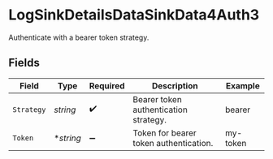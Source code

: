 # LogSinkDetailsDataSinkData4Auth3

Authenticate with a bearer token strategy.


## Fields

| Field                                  | Type                                   | Required                               | Description                            | Example                                |
| -------------------------------------- | -------------------------------------- | -------------------------------------- | -------------------------------------- | -------------------------------------- |
| `Strategy`                             | *string*                               | :heavy_check_mark:                     | Bearer token authentication strategy.  | bearer                                 |
| `Token`                                | **string*                              | :heavy_minus_sign:                     | Token for bearer token authentication. | my-token                               |